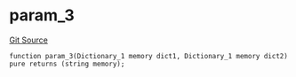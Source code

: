 # param_3
[Git Source](https://github.com/metacontract/mc/blob/b874bc295b567a7e9bd6d6c63dfe84df116a2f3a/src/devkit/Flattened.sol)


```solidity
function param_3(Dictionary_1 memory dict1, Dictionary_1 memory dict2) pure returns (string memory);
```

